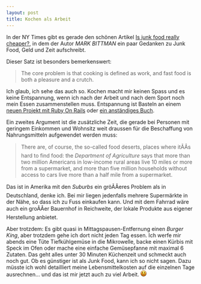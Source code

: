 ```yaml
---
layout: post
title: Kochen als Arbeit
---
```

In der NY Times gibt es gerade den schönen Artikel [Is junk food really cheaper?][1], in dem der Autor *MARK BITTMAN* ein paar Gedanken zu Junk Food, Geld und Zeit aufschreibt.

Dieser Satz ist besonders bemerkenswert:

> The core problem is that cooking is defined as work, 
> and fast food is both a pleasure and a crutch.

Ich glaub, ich sehe das auch so. Kochen macht mir keinen Spass und es keine Entspannung, wenn ich nach der Arbeit und nach dem Sport noch mein Essen zusammenstellen muss. Entspannung ist Basteln an einem [neuen Projekt mit Ruby On Rails][2] oder [ein anständiges Buch][3].

Ein zweites Argument ist die zusätzliche Zeit, die gerade bei Personen mit geringem Einkommen und Wohnsitz weit draussen für die Beschaffung von Nahrungsmitteln aufgewendet werden muss:

> There are, of course, the so-called food deserts,
> places where itÃÂs hard to find food: the *Department 
> of Agriculture* says that more than two million 
> Americans in low-income rural areas live 10 miles 
> or more from a supermarket, and 
> more than five million households without access 
> to cars live more than a half mile from a supermarket.

Das ist in Amerika mit den *Suburbs* ein gröÃÂeres Problem als in Deutschland, denke ich. Bei mir liegen jedenfalls mehrere Supermärkte in der Nähe, so dass ich zu Fuss einkaufen kann. Und mit dem Fahrrad wäre auch ein groÃÂer Bauernhof in Reichweite, der lokale Produkte aus eigener Herstellung anbietet.

Aber trotzdem: Es gibt quasi in Mittagspausen-Entfernung einen *Burger King*, aber trotzdem gehe ich dort nicht jeden Tag essen. Ich werfe mir abends eine Tüte Tiefkühlgemüse in die Mikrowelle, backe einen Kürbis mit Speck im Ofen oder mache eine einfache Gemüsepfanne mit maximal 6 Zutaten. Das geht alles unter 30 Minuten Küchenzeit und schmeckt auch noch gut. Ob es günstiger ist als Junk Food, kann ich so nicht sagen. Dazu müsste ich wohl detailliert meine Lebensmittelkosten auf die einzelnen Tage ausrechnen... und das ist mir jetzt auch zu viel Arbeit. ![:-)](/img/emotes/face-smile.png)

[1]: http://www.nytimes.com/2011/09/25/opinion/sunday/is-junk-food-really-cheaper.html
[2]: https://github.com/MoriTanosuke/FitbitAnalyzr
[3]: http://www.amazon.de/George-Martins-Thrones-4-Book-ebook/dp/B004JN1D2I/kopisde-21

